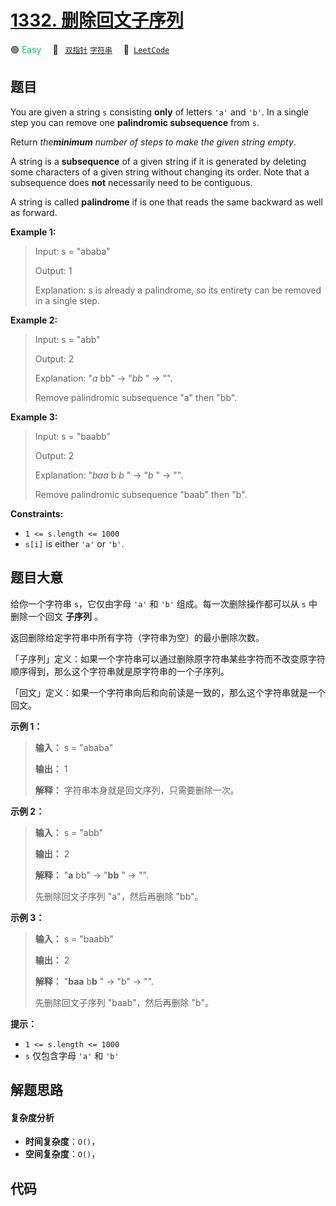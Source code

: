 # [1332. 删除回文子序列](https://leetcode.com/problems/remove-palindromic-subsequences)

🟢 <font color=#15bd66>Easy</font>&emsp; 🔖&ensp; [`双指针`](/tag/two-pointers.md) [`字符串`](/tag/string.md)&emsp; 🔗&ensp;[`LeetCode`](https://leetcode.com/problems/remove-palindromic-subsequences)

## 题目

You are given a string `s` consisting **only** of letters `'a'` and `'b'`. In
a single step you can remove one **palindromic subsequence** from `s`.

Return _the**minimum** number of steps to make the given string empty_.

A string is a **subsequence** of a given string if it is generated by deleting
some characters of a given string without changing its order. Note that a
subsequence does **not** necessarily need to be contiguous.

A string is called **palindrome** if is one that reads the same backward as
well as forward.



**Example 1:**

> Input: s = "ababa"
> 
> Output: 1
> 
> Explanation: s is already a palindrome, so its entirety can be removed in a single step.

**Example 2:**

> Input: s = "abb"
> 
> Output: 2
> 
> Explanation: "_a_ bb" -> "_bb_ " -> "". 
> 
> Remove palindromic subsequence "a" then "bb".

**Example 3:**

> Input: s = "baabb"
> 
> Output: 2
> 
> Explanation: "_baa_ b _b_ " -> "_b_ " -> "". 
> 
> Remove palindromic subsequence "baab" then "b".

**Constraints:**

  * `1 <= s.length <= 1000`
  * `s[i]` is either `'a'` or `'b'`.


## 题目大意

给你一个字符串 `s`，它仅由字母 `'a'` 和 `'b'` 组成。每一次删除操作都可以从 `s` 中删除一个回文 **子序列** 。

返回删除给定字符串中所有字符（字符串为空）的最小删除次数。

「子序列」定义：如果一个字符串可以通过删除原字符串某些字符而不改变原字符顺序得到，那么这个字符串就是原字符串的一个子序列。

「回文」定义：如果一个字符串向后和向前读是一致的，那么这个字符串就是一个回文。



**示例 1：**

> 
> 
> 
> 
> 
> **输入：** s = "ababa"
> 
> **输出：** 1
> 
> **解释：** 字符串本身就是回文序列，只需要删除一次。
> 
> 

**示例 2：**

> 
> 
> 
> 
> 
> **输入：** s = "abb"
> 
> **输出：** 2
> 
> **解释：** "**a** bb" -> "**bb** " -> "". 
> 
> 先删除回文子序列 "a"，然后再删除 "bb"。
> 
> 

**示例 3：**

> 
> 
> 
> 
> 
> **输入：** s = "baabb"
> 
> **输出：** 2
> 
> **解释：** "**baa** b**b** " -> "b" -> "". 
> 
> 先删除回文子序列 "baab"，然后再删除 "b"。
> 
> 



**提示：**

  * `1 <= s.length <= 1000`
  * `s` 仅包含字母 `'a'`  和 `'b'`


## 解题思路

#### 复杂度分析

- **时间复杂度**：`O()`，
- **空间复杂度**：`O()`，

## 代码

```javascript

```